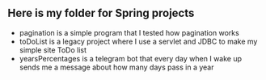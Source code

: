 ## Here is my folder for Spring projects 


- pagination is a simple program that I tested how pagination works
- toDoList is a legacy project where I use a servlet and JDBC to make my simple site ToDo list
- yearsPercentages is a telegram bot that every day when I wake up sends me a message about how many days pass in a year 
